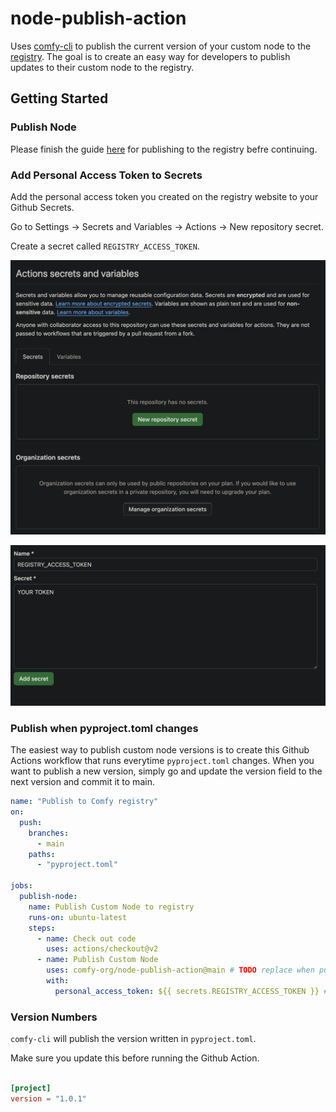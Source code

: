 # node-publish-action

Uses [comfy-cli](https://github.com/Comfy-Org/comfy-cli) to publish the current version of your custom node to the [registry](https://comfyregistry.org). The goal is to create an easy way for developers to publish updates to their custom node to the registry.

## Getting Started

### Publish Node

Please finish the guide [here](http://localhost:3000/custom-nodes/overview#publishing-to-the-registry) for publishing to the registry befre continuing.

### Add Personal Access Token to Secrets

Add the personal access token you created on the registry website to your Github Secrets.

Go to Settings -> Secrets and Variables -> Actions -> New repository secret.

Create a secret called `REGISTRY_ACCESS_TOKEN`.

![Repository Secrets](images/repo_secrets.png)

![Add Secret](images/add_secret.png)

### Publish when pyproject.toml changes

The easiest way to publish custom node versions is to create this Github Actions workflow that runs everytime `pyproject.toml` changes. When you want to publish a new version, simply go and update the version field to the next version and commit it to main.

```yaml
name: "Publish to Comfy registry"
on:
  push:
    branches:
      - main
    paths:
      - "pyproject.toml"

jobs:
  publish-node:
    name: Publish Custom Node to registry
    runs-on: ubuntu-latest
    steps:
      - name: Check out code
        uses: actions/checkout@v2
      - name: Publish Custom Node
        uses: comfy-org/node-publish-action@main # TODO replace when published.
        with:
          personal_access_token: ${{ secrets.REGISTRY_ACCESS_TOKEN }} ## Add your own personal access token to your Github secrets and reference it here.
```

### Version Numbers

`comfy-cli` will publish the version written in `pyproject.toml`.

Make sure you update this before running the Github Action.

```toml

[project]
version = "1.0.1"
```
